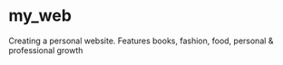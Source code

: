 # my_web
Creating a personal website. Features books, fashion, food, personal &amp; professional growth
